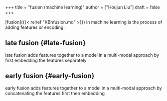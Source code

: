 +++
title = "fusion (machine learning)"
author = ["Houjun Liu"]
draft = false
+++

[fusion]({{< relref "KBhfusion.md" >}}) in machine learning is the process of adding features or encoding.


## late fusion {#late-fusion}

late fusion adds features together to a model in a multi-modal approach by first embedding the features separately


## early fusion {#early-fusion}

early fusion adds features together to a model in a multi-modal approach by concatenating the features first then embedding